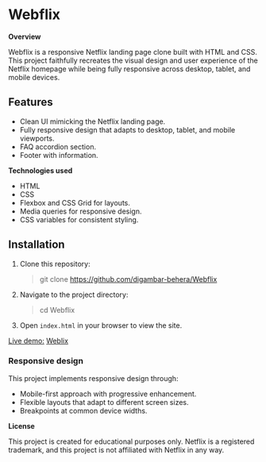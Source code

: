 # Webflix

**Overview**

Webflix is a responsive Netflix landing page clone built with HTML and CSS. This project faithfully recreates the visual design and user experience of the Netflix homepage while being fully responsive across desktop, tablet, and mobile devices.

## Features
- Clean UI mimicking the Netflix landing page.
- Fully responsive design that adapts to desktop, tablet, and mobile viewports.
- FAQ accordion section.
- Footer with information.

**Technologies used**
- HTML
- CSS
- Flexbox and CSS Grid for layouts.
- Media queries for responsive design.
- CSS variables for consistent styling.

## Installation
1. Clone this repository:
   > git clone https://github.com/digambar-behera/Webflix
2. Navigate to the project directory:
   > cd Webflix
3. Open `index.html` in your browser to view the site.

<ins>Live demo:</ins> [Weblix](https://weblix-in.netlify.app/)

### Responsive design
This project implements responsive design through:
- Mobile-first approach with progressive enhancement.
- Flexible layouts that adapt to different screen sizes.
- Breakpoints at common device widths.

**License**

This project is created for educational purposes only. Netflix is a registered trademark, and this project is not affiliated with Netflix in any way.
